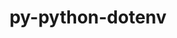 ---
title: "py-python-dotenv"
layout: cache
categories: [package, develop]
meta: {"versions": ["0.19.2"], "compilers": ["gcc@=11.3.0"], "oss": ["ubuntu22.04"], "platforms": ["linux"], "targets": ["x86_64_v3"], "stacks": ["ml-linux-x86_64-cpu", "ml-linux-x86_64-cuda", "root"], "num_specs": 3, "num_specs_by_stack": {"ml-linux-x86_64-cuda": 3, "root": 3, "ml-linux-x86_64-cpu": 3}}
spec_details: [{"hash": "sldse6yxpphuatjz2badfxwbwtbp2i7n", "compiler": "gcc@=11.3.0", "versions": ["0.19.2"], "os": "ubuntu22.04", "platform": "linux", "target": "x86_64_v3", "variants": ["build_system=python_pip", "~cli"], "stacks": ["ml-linux-x86_64-cuda", "root", "ml-linux-x86_64-cpu"], "size": "-", "tarball": "https://binaries.spack.io/develop/build_cache/linux-ubuntu22.04-x86_64_v3/gcc-11.3.0/py-python-dotenv-0.19.2/linux-ubuntu22.04-x86_64_v3-gcc-11.3.0-py-python-dotenv-0.19.2-sldse6yxpphuatjz2badfxwbwtbp2i7n.spack"}, {"hash": "c4f6rvqkw575a4ja6vojcfwzkdlqa77s", "compiler": "gcc@=11.3.0", "versions": ["0.19.2"], "os": "ubuntu22.04", "platform": "linux", "target": "x86_64_v3", "variants": ["build_system=python_pip", "~cli"], "stacks": ["ml-linux-x86_64-cuda", "root", "ml-linux-x86_64-cpu"], "size": "-", "tarball": "https://binaries.spack.io/develop/build_cache/linux-ubuntu22.04-x86_64_v3/gcc-11.3.0/py-python-dotenv-0.19.2/linux-ubuntu22.04-x86_64_v3-gcc-11.3.0-py-python-dotenv-0.19.2-c4f6rvqkw575a4ja6vojcfwzkdlqa77s.spack"}, {"hash": "f7am7ekdvfei5zlyer3a5fqhutycqrvm", "compiler": "gcc@=11.3.0", "versions": ["0.19.2"], "os": "ubuntu22.04", "platform": "linux", "target": "x86_64_v3", "variants": ["build_system=python_pip", "~cli"], "stacks": ["ml-linux-x86_64-cuda", "root", "ml-linux-x86_64-cpu"], "size": "-", "tarball": "https://binaries.spack.io/develop/build_cache/linux-ubuntu22.04-x86_64_v3/gcc-11.3.0/py-python-dotenv-0.19.2/linux-ubuntu22.04-x86_64_v3-gcc-11.3.0-py-python-dotenv-0.19.2-f7am7ekdvfei5zlyer3a5fqhutycqrvm.spack"}]
---